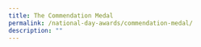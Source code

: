 ```yaml
---
title: The Commendation Medal
permalink: /national-day-awards/commendation-medal/
description: ""
---
```

